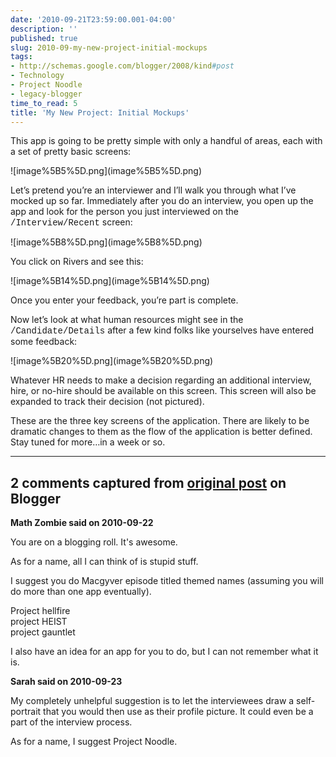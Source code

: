```yaml
---
date: '2010-09-21T23:59:00.001-04:00'
description: ''
published: true
slug: 2010-09-my-new-project-initial-mockups
tags:
- http://schemas.google.com/blogger/2008/kind#post
- Technology
- Project Noodle
- legacy-blogger
time_to_read: 5
title: 'My New Project: Initial Mockups'
---
```


<p>This app is going to be pretty simple with only a handful of areas, each with a set of pretty basic screens:</p>
<p>![image%5B5%5D.png](image%5B5%5D.png)</p>
<p>Let’s pretend you’re an interviewer and I’ll walk you through what I’ve mocked up so far. Immediately after you do an interview, you open up the app and look for the person you just interviewed on the <font face="Courier New">/Interview/Recent</font> screen:</p>
<p>![image%5B8%5D.png](image%5B8%5D.png)</p>
<p>You click on Rivers and see this:</p>
<p>![image%5B14%5D.png](image%5B14%5D.png)</p>
<p>Once you enter your feedback, you’re part is complete.</p>
<p>Now let’s look at what human resources might see in the <font face="Courier New">/Candidate/Details</font> after a few kind folks like yourselves have entered some feedback:</p>
<p>![image%5B20%5D.png](image%5B20%5D.png)</p>
<p>Whatever HR needs to make a decision regarding an additional interview, hire, or no-hire should be available on this screen. This screen will also be expanded to track their decision (not pictured).</p>
<p>These are the three key screens of the application. There are likely to be dramatic changes to them as the flow of the application is better defined. Stay tuned for more…in a week or so.</p>

---

## 2 comments captured from [original post](https://blog.wassupy.com/2010/09/my-new-project-initial-mockups.html) on Blogger

**Math Zombie said on 2010-09-22**

You are on a blogging roll. It's awesome.

As for a name, all I can think of is stupid stuff.

I suggest you do Macgyver episode titled themed names (assuming you will do more than one app eventually).

Project hellfire<br />project HEIST<br />project gauntlet

I also have an idea for an app for you to do, but I can not remember what it is.

**Sarah said on 2010-09-23**

My completely unhelpful suggestion is to let the interviewees draw a self-portrait that you would then use as their profile picture.  It could even be a part of the interview process.

As for a name, I suggest Project Noodle.

